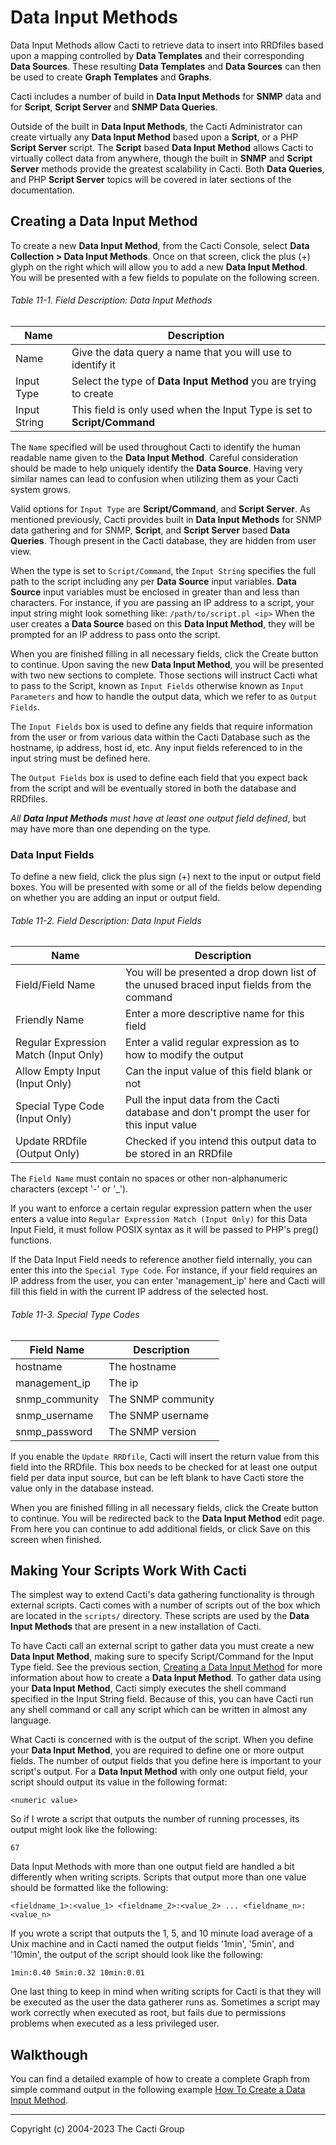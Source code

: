 # Data Input Methods

Data Input Methods allow Cacti to retrieve data to insert into RRDfiles based
upon a mapping controlled by **Data Templates** and their corresponding **Data
Sources**.  These resulting **Data Templates** and **Data Sources** can then be
used to create **Graph Templates** and **Graphs**.

Cacti includes a number of build in **Data Input Methods** for **SNMP** data and
for **Script**, **Script Server** and **SNMP Data Queries**.

Outside of the built in **Data Input Methods**, the Cacti Administrator can
create virtually any **Data Input Method** based upon a **Script**, or a PHP
**Script Server** script.  The **Script** based **Data Input Method** allows
Cacti to virtually collect data from anywhere, though the built in **SNMP** and
**Script Server** methods provide the greatest scalability in Cacti.  Both
**Data Queries**, and PHP **Script Server** topics will be covered in later
sections of the documentation.

## Creating a Data Input Method

To create a new **Data Input Method**, from the Cacti Console, select **Data
Collection > Data Input Methods**. Once on that screen, click the plus (+) glyph
on the right which will allow you to add a new **Data Input Method**. You will
be presented with a few fields to populate on the following screen.

###### Table 11-1. Field Description: Data Input Methods

Name | Description
--- | ---
Name | Give the data query a name that you will use to identify it
Input Type | Select the type of **Data Input Method** you are trying to create
Input String | This field is only used when the Input Type is set to **Script/Command**

The `Name` specified will be used throughout Cacti to identify the human
readable name given to the **Data Input Method**.  Careful consideration should
be made to help uniquely identify the **Data Source**.  Having very similar
names can lead to confusion when utilizing them as your Cacti system grows.

Valid options for `Input Type` are **Script/Command**, and **Script Server**.
As mentioned previously, Cacti provides built in **Data Input Methods** for SNMP
data gathering and for SNMP, **Script**, and **Script Server** based **Data
Queries**.  Though present in the Cacti database, they are hidden from user
view.

When the type is set to `Script/Command`, the `Input String` specifies the full
path to the script including any per **Data Source** input variables.  **Data
Source** input variables must be enclosed in greater than and less than
characters. For instance, if you are passing an IP address to a script, your
input string might look something like: `/path/to/script.pl <ip>` When the user
creates a **Data Source** based on this **Data Input Method**, they will be
prompted for an IP address to pass onto the script.

When you are finished filling in all necessary fields, click the Create button
to continue. Upon saving the new **Data Input Method**, you will be presented
with two new sections to complete.  Those sections will instruct Cacti what to
pass to the Script, known as `Input Fields` otherwise known as `Input
Parameters` and how to handle the output data, which we refer to as `Output
Fields`.

The `Input Fields` box is used to define any fields that require information
from the user or from various data within the Cacti Database such as the
hostname, ip address, host id, etc. Any input fields referenced to in the input
string must be defined here.

The `Output Fields` box is used to define each field that you expect back from
the script and will be eventually stored in both the database and RRDfiles.

*All **Data Input Methods** must have at least one output field defined*, but
may have more than one depending on the type.

### Data Input Fields

To define a new field, click the plus sign (+) next to the input or output field
boxes. You will be presented with some or all of the fields below depending on
whether you are adding an input or output field.

###### Table 11-2. Field Description: Data Input Fields

Name | Description
--- | ---
Field/Field Name | You will be presented a drop down list of the unused braced input fields from the command
Friendly Name | Enter a more descriptive name for this field
Regular Expression Match (Input Only) | Enter a valid regular expression as to how to modify the output
Allow Empty Input (Input Only) | Can the input value of this field blank or not
Special Type Code (Input Only) | Pull the input data from the Cacti database and don't prompt the user for this input value
Update RRDfile (Output Only) | Checked if you intend this output data to be stored in an RRDfile

The `Field Name` must contain no spaces or other non-alphanumeric characters
(except '-' or '_').

If you want to enforce a certain regular expression pattern when the user enters
a value into `Regular Expression Match (Input Only)` for this Data Input Field,
it must follow POSIX syntax as it will be passed to PHP's preg() functions.

If the Data Input Field needs to reference another field internally, you can
enter this into the `Special Type Code`. For instance, if your field requires an
IP address from the user, you can enter 'management_ip' here and Cacti will fill
this field in with the current IP address of the selected host.

###### Table 11-3. Special Type Codes

Field Name | Description
--- | ---
hostname | The hostname
management_ip | The ip
snmp_community | The SNMP community
snmp_username | The SNMP username
snmp_password | The SNMP version

If you enable the `Update RRDfile`, Cacti will insert the return value from this
field into the RRDfile. This box needs to be checked for at least one output
field per data input source, but can be left blank to have Cacti store the value
only in the database instead.

When you are finished filling in all necessary fields, click the Create button
to continue. You will be redirected back to the **Data Input Method** edit page.
From here you can continue to add additional fields, or click Save on this
screen when finished.

## Making Your Scripts Work With Cacti

The simplest way to extend Cacti's data gathering functionality is through
external scripts. Cacti comes with a number of scripts out of the box which are
located in the `scripts/` directory. These scripts are used by the **Data Input
Methods** that are present in a new installation of Cacti.

To have Cacti call an external script to gather data you must create a new
**Data Input Method**, making sure to specify Script/Command for the Input Type
field. See the previous section, [Creating a Data Input
Method](data_input_methods.html) for more information about how to create a
**Data Input Method**. To gather data using your **Data Input Method**, Cacti
simply executes the shell command specified in the Input String field. Because
of this, you can have Cacti run any shell command or call any script which can
be written in almost any language.

What Cacti is concerned with is the output of the script. When you define your
**Data Input Method**, you are required to define one or more output fields. The
number of output fields that you define here is important to your script's
output. For a **Data Input Method** with only one output field, your script
should output its value in the following format:

```console
<numeric value>
```

So if I wrote a script that outputs the number of running processes, its output
might look like the following:

```console
67
```

Data Input Methods with more than one output field are handled a bit differently
when writing scripts. Scripts that output more than one value should be
formatted like the following:

```console
<fieldname_1>:<value_1> <fieldname_2>:<value_2> ... <fieldname_n>:<value_n>
```

If you wrote a script that outputs the 1, 5, and 10 minute load average of a
Unix machine and in Cacti named the output fields '1min', '5min', and '10min',
the output of the script should look like the following:

`1min:0.40 5min:0.32 10min:0.01`

One last thing to keep in mind when writing scripts for Cacti is that they will
be executed as the user the data gatherer runs as. Sometimes a script may work
correctly when executed as root, but fails due to permissions problems when
executed as a less privileged user.

## Walkthough

You can find a detailed example of how to create a complete Graph from
simple command output in the following example
[How To Create a Data Input Method](How-To-Create-Data-Input-Method.md).

---
<copy>Copyright (c) 2004-2023 The Cacti Group</copy>
